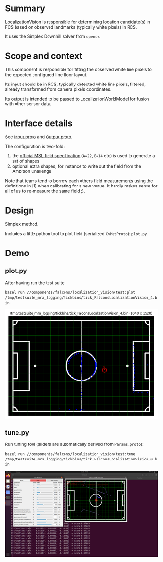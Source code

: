 # Summary

LocalizationVision is responsible for determining location candidate(s) in FCS based on observed landmarks (typically white pixels) in RCS.

It uses the Simplex Downhill solver from `opencv`.

# Scope and context

This component is responsible for fitting the observed white line pixels to the expected configured line floor layout.

Its input should be in RCS, typically detected white line pixels, filtered, already transformed from camera pixels coordinates.

Its output is intended to be passed to LocalizationWorldModel for fusion with other sensor data.

# Interface details

See [Input.proto](interface/Input.proto) and [Output.proto](interface/Output.proto).

The configuration is two-fold:
1. the [official MSL field specification](https://msl.robocup.org/wp-content/uploads/2023/01/Rulebook_MSL2023_v24.1.pdf#section.1.1) (`A=22`, `B=14` etc) is used to generate a set of shapes
2. optional extra shapes, for instance to write out the field from the Ambition Challenge

Note that teams tend to borrow each others field measurements using the definitions in [1] when calibrating for a new venue. It hardly makes sense for all of us to re-measure the same field ;).

# Design

Simplex method.

Includes a little python tool to plot field (serialized `CvMatProto`): `plot.py`.

# Demo

## plot.py

After having run the test suite:

`bazel run //components/falcons/localization_vision/test:plot /tmp/testsuite_mra_logging/tickbins/tick_FalconsLocalizationVision_4.bin`

![plottingtool](test/demo2.png)

## tune.py

Run tuning tool (sliders are automatically derived from `Params.proto`):

`bazel run //components/falcons/localization_vision/test:tune /tmp/testsuite_mra_logging/tickbins/tick_FalconsLocalizationVision_0.bin`

![tuningtool](test/demo3.png)

